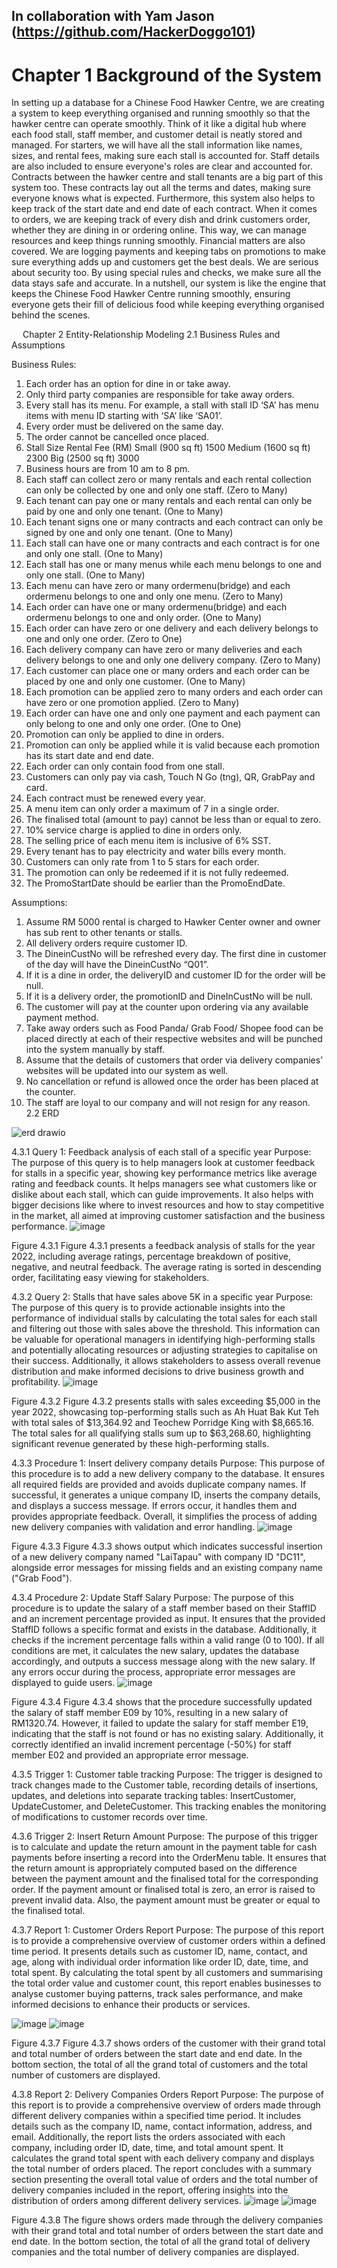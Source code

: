 ## In collaboration with Yam Jason (https://github.com/HackerDoggo101) 


# Chapter 1  Background of the System

In setting up a database for a Chinese Food Hawker Centre, we are creating a system to keep everything organised and running smoothly so that the hawker centre can operate smoothly. Think of it like a digital hub where each food stall, staff member, and customer detail is neatly stored and managed.
For starters, we will have all the stall information like names, sizes, and rental fees, making sure each stall is accounted for. Staff details are also included to ensure everyone's roles are clear and accounted for.
Contracts between the hawker centre and stall tenants are a big part of this system too. These contracts lay out all the terms and dates, making sure everyone knows what is expected. Furthermore, this system also helps to keep track of the start date and end date of each contract.
When it comes to orders, we are keeping track of every dish and drink customers order, whether they are dining in or ordering online. This way, we can manage resources and keep things running smoothly.
Financial matters are also covered. We are logging payments and keeping tabs on promotions to make sure everything adds up and customers get the best deals.
We are serious about security too. By using special rules and checks, we make sure all the data stays safe and accurate.
In a nutshell, our system is like the engine that keeps the Chinese Food Hawker Centre running smoothly, ensuring everyone gets their fill of delicious food while keeping everything organised behind the scenes.


 
Chapter 2  Entity-Relationship Modeling
2.1 Business Rules and Assumptions

Business Rules:
1.	Each order has an option for dine in or take away.
2.	Only third party companies are responsible for take away orders.
3.	Every stall has its menu. For example, a stall with stall ID ‘SA’ has menu items with menu ID starting with ‘SA’ like ‘SA01’.
4.	Every order must be delivered on the same day.
5.	The order cannot be cancelled once placed.
6.	Stall Size	Rental Fee (RM)
   Small (900 sq ft)	1500
   Medium (1600 sq ft)	2300
   Big (2500 sq ft)	3000
7.	Business hours are from 10 am to 8 pm.
8.	Each staff can collect zero or many rentals and each rental collection can only be collected by one and only one staff. (Zero to Many)
9.	Each tenant can pay one or many rentals and each rental can only be paid by one and only one tenant. (One to Many)
10.	Each tenant signs one or many contracts and each contract can only be signed by one and only one tenant. (One to Many)
11.	Each stall can have one or many contracts and each contract is for one and only one stall. (One to Many)
12.	Each stall has one or many menus while each menu belongs to one and only one stall. (One to Many)
13.	Each menu can have zero or many ordermenu(bridge) and each ordermenu belongs to one and only one menu. (Zero to Many)
14.	Each order can have one or many ordermenu(bridge) and each ordermenu belongs to one and only order. (One to Many)
15.	Each order can have zero or one delivery and each delivery belongs to one and only one order. (Zero to One)
16.	Each delivery company can have zero or many deliveries and each delivery belongs to one and only one delivery company. (Zero to Many)
17.	Each customer can place one or many orders and each order can be placed by one and only one customer.  (One to Many)
18.	Each promotion can be applied zero to many orders and each order can have zero or one promotion applied. (Zero to Many)
19.	Each order can have one and only one payment and each payment can only belong to one and only one order. (One to One)
20.	Promotion can only be applied to dine in orders.
21.	Promotion can only be applied while it is valid because each promotion has its start date and end date.
22.	Each order can only contain food from one stall.
23.	Customers can only pay via cash, Touch N Go (tng), QR, GrabPay and card.
24.	Each contract must be renewed every year.
25.	A menu item can only order a maximum of 7 in a single order. 
26.	The finalised total (amount to pay) cannot be less than or equal to zero.
27.	10% service charge is applied to dine in orders only.
28.	The selling price of each menu item is inclusive of 6% SST.
29.	Every tenant has to pay electricity and water bills every month.
30.	Customers can only rate from 1 to 5 stars for each order.
31.	The promotion can only be redeemed if it is not fully redeemed. 
32.	The PromoStartDate should be earlier than the PromoEndDate.  

 Assumptions:
1.	Assume RM 5000 rental is charged to Hawker Center owner and owner has sub rent to other tenants or stalls.
2.	All delivery orders require customer ID.
3.	The DineinCustNo will be refreshed every day. The first dine in customer of the day will have the DineinCustNo “Q01”. 
4.	If it is a dine in order, the deliveryID and customer ID for the order will be null.
5.	If it is a delivery order, the promotionID and DineInCustNo will be null.
6.	The customer will pay at the counter upon ordering via any available payment method.
7.	Take away orders such as Food Panda/ Grab Food/ Shopee food can be placed directly at each of their respective websites and will be punched into the system manually by staff.
8.	Assume that the details of customers that order via delivery companies’ websites will be updated into our system as well.
9.	 No cancellation or refund is allowed once the order has been placed at the counter.
10.	The staff are loyal to our company and will not resign for any reason.
 
2.2 ERD

![erd drawio](https://github.com/Yeeen0822/ChineseFoodHawkerCentreDatabase/assets/103027502/3ece7a15-e45e-447e-8c8e-73e02089f147)


4.3.1 Query 1: Feedback analysis of each stall of a specific year
Purpose: The purpose of this query is to help managers look at customer feedback for stalls in a specific year, showing key performance metrics like average rating and feedback counts. It helps managers see what customers like or dislike about each stall, which can guide improvements. It also helps with bigger decisions like where to invest resources and how to stay competitive in the market, all aimed at improving customer satisfaction and the business performance.
![image](https://github.com/Yeeen0822/ChineseFoodHawkerCentreDatabase/assets/103027502/b5f0a344-e901-44b0-bc6c-2dd677771980)

Figure 4.3.1 
Figure 4.3.1 presents a feedback analysis of stalls for the year 2022, including average ratings, percentage breakdown of positive, negative, and neutral feedback. The average rating is sorted in descending order, facilitating easy viewing for stakeholders.

4.3.2 Query 2: Stalls that have sales above 5K in a specific year
Purpose: The purpose of this query is to provide actionable insights into the performance of individual stalls by calculating the total sales for each stall and filtering out those with sales above the threshold. This information can be valuable for operational managers in identifying high-performing stalls and potentially allocating resources or adjusting strategies to capitalise on their success. Additionally, it allows stakeholders to assess overall revenue distribution and make informed decisions to drive business growth and profitability.
![image](https://github.com/Yeeen0822/ChineseFoodHawkerCentreDatabase/assets/103027502/ae969b12-f272-4c0a-af82-77b908424229)

Figure 4.3.2
Figure 4.3.2 presents stalls with sales exceeding $5,000 in the year 2022, showcasing top-performing stalls such as Ah Huat Bak Kut Teh with total sales of $13,364.92 and Teochew Porridge King with $8,665.16. The total sales for all qualifying stalls sum up to $63,268.60, highlighting significant revenue generated by these high-performing stalls.

4.3.3 Procedure 1:  Insert delivery company details
Purpose: This purpose of this procedure is to add a new delivery company to the database. It ensures all required fields are provided and avoids duplicate company names. If successful, it generates a unique company ID, inserts the company details, and displays a success message. If errors occur, it handles them and provides appropriate feedback. Overall, it simplifies the process of adding new delivery companies with validation and error handling.
 ![image](https://github.com/Yeeen0822/ChineseFoodHawkerCentreDatabase/assets/103027502/eb99e88b-8da8-47ce-aedc-6bcced461988)

Figure 4.3.3
Figure 4.3.3 shows output which indicates successful insertion of a new delivery company named "LaiTapau" with company ID "DC11", alongside error messages for missing fields and an existing company name ("Grab Food").

4.3.4 Procedure 2: Update Staff Salary
Purpose: The purpose of this procedure is to update the salary of a staff member based on their StaffID and an increment percentage provided as input. It ensures that the provided StaffID follows a specific format and exists in the database. Additionally, it checks if the increment percentage falls within a valid range (0 to 100). If all conditions are met, it calculates the new salary, updates the database accordingly, and outputs a success message along with the new salary. If any errors occur during the process, appropriate error messages are displayed to guide users.
![image](https://github.com/Yeeen0822/ChineseFoodHawkerCentreDatabase/assets/103027502/94095e8e-747f-42a4-b90f-1ce171781de8)

Figure 4.3.4
Figure 4.3.4 shows that the procedure successfully updated the salary of staff member E09 by 10%, resulting in a new salary of RM1320.74. However, it failed to update the salary for staff member E19, indicating that the staff is not found or has no existing salary. Additionally, it correctly identified an invalid increment percentage (-50%) for staff member E02 and provided an appropriate error message.

4.3.5 Trigger 1: Customer table tracking 
Purpose: The trigger is designed to track changes made to the Customer table, recording details of insertions, updates, and deletions into separate tracking tables: InsertCustomer, UpdateCustomer, and DeleteCustomer. This tracking enables the monitoring of modifications to customer records over time.

4.3.6 Trigger 2: Insert Return Amount 
Purpose: The purpose of this trigger is to calculate and update the return amount in the 	payment table for cash payments before inserting a record into the OrderMenu table. It ensures that the return amount is appropriately computed based on the difference between the payment amount and the finalised total for the corresponding order. If the payment amount or finalised total is zero, an error is raised to prevent invalid data. Also, the payment amount must be greater or equal to the finalised total.

4.3.7 Report 1: Customer Orders Report
Purpose: The purpose of this report is to provide a comprehensive overview of customer orders within a defined time period. It presents details such as customer ID, name, contact, and age, along with individual order information like order ID, date, time, and total spent. By calculating the total spent by all customers and summarising the total order value and customer count, this report enables businesses to analyse customer buying patterns, track sales performance, and make informed decisions to enhance their products or services.

![image](https://github.com/Yeeen0822/ChineseFoodHawkerCentreDatabase/assets/103027502/38a1f84c-af2b-4d0e-aac4-b51fb08ec956)
![image](https://github.com/Yeeen0822/ChineseFoodHawkerCentreDatabase/assets/103027502/74986ae2-bd33-4c6c-8456-efc36ce20390)

Figure 4.3.7
Figure 4.3.7 shows orders of the customer with their grand total and total number of orders between the start date and end date. In the bottom section, the total of all the grand total of customers and the total number of customers are displayed.

4.3.8 Report 2: Delivery Companies Orders Report 
Purpose: The purpose of this report is to provide a comprehensive overview of orders made through different delivery companies within a specified time period. It includes details such as the company ID, name, contact information, address, and email. Additionally, the report lists the orders associated with each company, including order ID, date, time, and total amount spent. It calculates the grand total spent with each delivery company and displays the total number of orders placed. The report concludes with a summary section presenting the overall total value of orders and the total number of delivery companies included in the report, offering insights into the distribution of orders among different delivery services.
![image](https://github.com/Yeeen0822/ChineseFoodHawkerCentreDatabase/assets/103027502/87ebb87d-60be-42b5-b7d0-b3cea072d665)
![image](https://github.com/Yeeen0822/ChineseFoodHawkerCentreDatabase/assets/103027502/9d6f3a3f-1a1d-42a0-9c48-85e4a6712eb4)

Figure 4.3.8
The figure shows orders made through the delivery companies with their grand total and total number of orders between the start date and end date. In the bottom section, the total of all the grand total of delivery companies and the total number of delivery companies are displayed.


